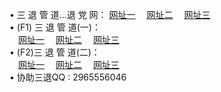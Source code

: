 &#8226; 三 退 管 道...退 党 网：
<a href="http://is.gd/td365" target="_blank">网址一</a>
　<a href="http://is.gd/htc123" target="_blank">网址二</a>
　<a href="http://is.gd/app365" target="_blank">网址三</a>
　<br />
&#8226; (F1) 三 退 管 道(一)：<br />
　<a href="http://776.chatnook.com/d/" target="_blank">网址一</a>
　<a href="http://77.ez.lv/d/" target="_blank">网址二</a>
　<a href="http://728.epac.to/d/" target="_blank">网址三</a><br />
&#8226; (F2)三 退 管 道(二)：<br />
　<a href="http://776.chatnook.com/dd/" target="_blank">网址一</a>
　<a href="http://77.ez.lv/dd/" target="_blank">网址二</a>
　<a href="http://728.epac.to/dd/" target="_blank">网址三</a><br />
&#8226; 协助三退QQ :
2965556046<br />

